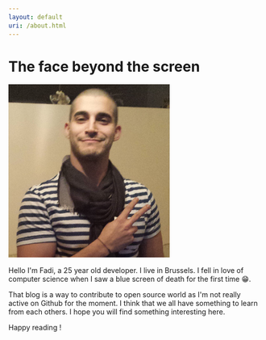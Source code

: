 ```yaml
---
layout: default
uri: /about.html
---
```


# The face beyond the screen

<div class='about__pic center'>
<img src='/img/gugu.png' alt="That's me !">
</div>

Hello I'm Fadi, a 25 year old developer. I live in Brussels.
I fell in love of computer science when I saw a blue screen of death for the first time :grin:.

That blog is a way to contribute to open source world as I'm not really active on Github for the moment.
I think that we all have something to learn from each others. I hope you will find something interesting here.

Happy reading !
